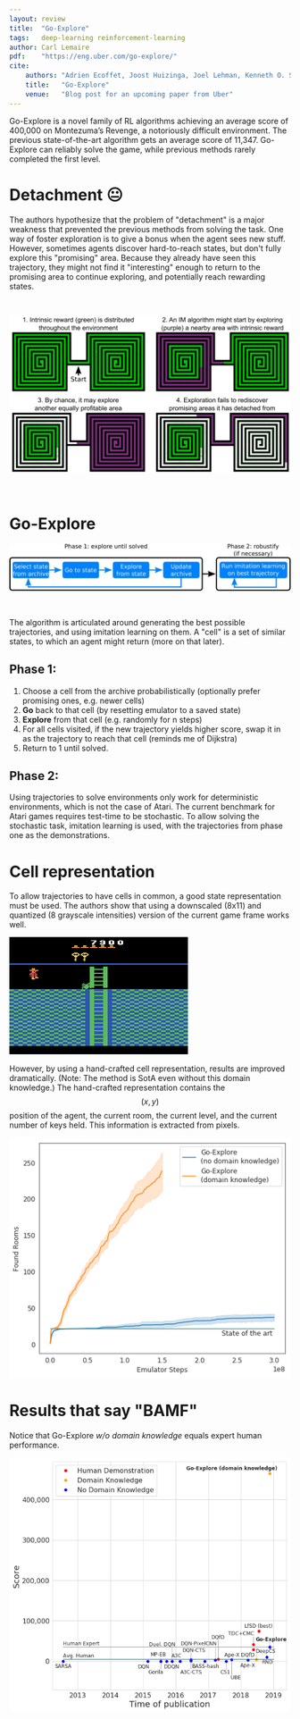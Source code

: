 ```yaml
---
layout: review
title:  "Go-Explore"
tags:   deep-learning reinforcement-learning
author: Carl Lemaire
pdf:    "https://eng.uber.com/go-explore/"
cite:
    authors: "Adrien Ecoffet, Joost Huizinga, Joel Lehman, Kenneth O. Stanley, and Jeff Clune"
    title:   "Go-Explore"
    venue:   "Blog post for an upcoming paper from Uber"
---
```


Go-Explore is a novel family of RL algorithms achieving an average score of 400,000 on Montezuma’s Revenge, a notoriously difficult environment. The previous state-of-the-art algorithm gets an average score of 11,347. Go-Explore can reliably solve the game, while previous methods rarely completed the first level.

# Detachment 😐

The authors hypothesize that the problem of "detachment" is a major weakness that prevented the previous methods from solving the task. One way of foster exploration is to give a bonus when the agent sees new stuff. However, sometimes agents discover hard-to-reach states, but don't fully explore this "promising" area. Because they already have seen this trajectory, they might not find it "interesting" enough to return to the promising area to continue exploring, and potentially reach rewarding states.

<br>

![](/deep-learning/images/go-explore/detachment.png)

<br>

# Go-Explore

![](/deep-learning/images/go-explore/go-explore.jpg)

<br>

The algorithm is articulated around generating the best possible trajectories, and using imitation learning on them. A "cell" is a set of similar states, to which an agent might return (more on that later).

## Phase 1:

1. Choose a cell from the archive probabilistically (optionally prefer promising ones, e.g. newer cells)
2. **Go** back to that cell (by resetting emulator to a saved state)
3. **Explore** from that cell (e.g. randomly for n steps)
4. For all cells visited, if the new trajectory yields higher score, swap it in as the trajectory to reach that cell (reminds me of Dijkstra)
5. Return to 1 until solved.

## Phase 2:

Using trajectories to solve environments only work for deterministic environments, which is not the case of Atari. The current benchmark for Atari games requires test-time to be stochastic. To allow solving the stochastic task, imitation learning is used, with the trajectories from phase one as the demonstrations.

# Cell representation

To allow trajectories to have cells in common, a good state representation must be used. The authors show that using a downscaled (8x11) and quantized (8 grayscale intensities) version of the current game frame works well.

![](/deep-learning/images/go-explore/downscale.gif)

However, by using a hand-crafted cell representation, results are improved dramatically. (Note: The method is SotA even without this domain knowledge.) The hand-crafted representation contains the $$(x,y)$$ position of the agent, the current room, the current level, and the current number of keys held. This information is extracted from pixels.

![](/deep-learning/images/go-explore/domainknowl.png)

# Results that say "BAMF"

Notice that Go-Explore _w/o domain knowledge_ equals expert human performance.

![](/deep-learning/images/go-explore/results.png)